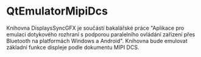 # QtEmulatorMipiDcs
Knihovna DisplaysSyncGFX je součástí bakalářské práce "Aplikace pro emulaci dotykového rozhraní s podporou paralelního ovládání zařízení přes Bluetooth na platformách Windows a Android". Knihovna bude emulovat základní funkce displeje podle dokumentu MIPI DCS.
